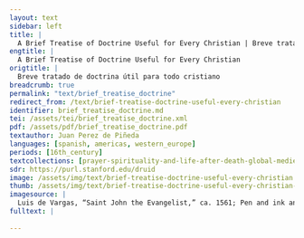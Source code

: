 ```yaml
---
layout: text
sidebar: left
title: |
  A Brief Treatise of Doctrine Useful for Every Christian | Breve tratado de doctrina útil para todo cristiano
engtitle: |
  A Brief Treatise of Doctrine Useful for Every Christian
origtitle: |
  Breve tratado de doctrina útil para todo cristiano
breadcrumb: true
permalink: "text/brief_treatise_doctrine"
redirect_from: /text/brief-treatise-doctrine-useful-every-christian
identifier: brief_treatise_doctrine.md
tei: /assets/tei/brief_treatise_doctrine.xml
pdf: /assets/pdf/brief_treatise_doctrine.pdf
textauthor: Juan Perez de Piñeda
languages: [spanish, americas, western_europe]
periods: [16th_century]
textcollections: [prayer-spirituality-and-life-after-death-global-medieval-perspectives]
sdr: https://purl.stanford.edu/druid 
image: /assets/img/text/brief-treatise-doctrine-useful-every-christian.jpg
thumb: /assets/img/text/brief-treatise-doctrine-useful-every-christian-thumb.jpg
imagesource: |
  Luis de Vargas, “Saint John the Evangelist,” ca. 1561; Pen and ink and wash on paper; Collection of the Hispanic Society of America
fulltext: |
  
---
```

